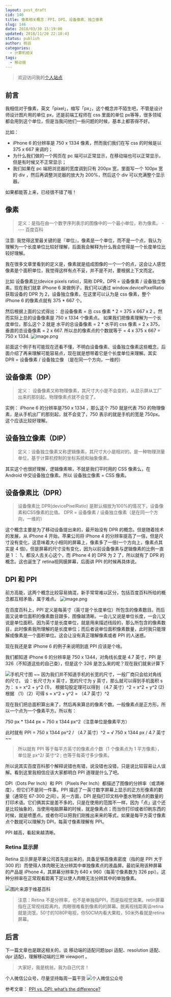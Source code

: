 ```yaml
---
layout: post_draft
cid: 146
title: 像素相关概念：PPI、DPI、设备像素、独立像素
slug: 146
date: 2018/03/30 15:19:00
updated: 2018/11/20 22:10:43
status: publish
author: 桃翁
categories: 
  - 计算机相关
tags: 
  - 移动端
---
```



> 欢迎访问我的[个人站点](http://www.taoweng.site/) 

## 前言
我相信对于像素，英文「pixel」，缩写「px」，这个概念并不陌生吧，不管是设计师设计图片用的单位 px，还是前端工程师在 css 里面的单位 px等等，很多领域都会用到这个单位，但是当我问他们一些问题的时候，基本上都答得不好。

比如：
- iPhone 6 的分辨率是 750 x 1334 像素，然而我们我们在写 css 的时候是以 375 x 667 来调的；
- 为什么我们做的一个网页在 pc 端可以正常显示，在移动端也可以正常显示，但是有时候又不正常显示；
- 我们如果在 pc 端把浏览器的宽度调到只有 200px 宽，里面写一个 100px 宽的 div ，然后再调整浏览器的放大为 200%，然后这个 div 可以充满整个显示器。 

如果都能答上来，已经很不错了哦！
## 像素
> 定义：是指在由一个数字序列表示的图像中的一个最小单位，称为像素。 ---- 百度百科

注意: 我觉得这里最关键的是『单位』，像素是一个单位，而不是一个点，我认为理解为一个长度单位比较好理解，后面我会解释为什么我会觉得是一个长度单位比较好理解。

我在很多文章里看到的定义是，像素就是组成图像的一个一个的点，这会让人感觉像素是个面积单位，我觉得这样有点不妥，并不是不对，要根据上下文而定。

比如 设备像素比(device pixels ratio)，简称 DPR，DPR = 设备像素 / 设备独立像素。现在我们就拿 iPhone 6 来做例子，我们可以通过 window.devicePixelRatio 获取设备的 DPR 为 2，设备独立像素，在这里可以认为是 css 像素，整个 iPhone 6 的像素点就有 375 * 667 个。

然后根据上面的公式得出：
总设备像素 = 总 css 像素 * 2 = 375  x  667 x 2 。然而实际上总的设备像素是 750 x 1334 个像素点。
如果我们把像素理解为一个长度单位，那么这个 2 就是 水平的总设备像素 = 2 * 水平的 css 像素 = 2 x 375，垂直的总设备像素 = 2 x 667. 所以总的像素点的个数就等于 = 4 x 375 x 667 = 750 x 1334. 
![image.png](https://user-gold-cdn.xitu.io/2018/3/30/16275c239a9e1e3f?w=577&h=572&f=png&s=104249)

前面这个例子有可能现在还看不懂，不明白设备像素、设备独立像素这些概念，后面介绍了再来理解可能容易点，现在就是想带着它是个长度单位来理解。其实 DPR = 设备像素 / 设备独立像 （是在同一个方向，一维的）

## 设备像素（DP）
> 定义： 设备像素又称物理像素，其尺寸大小是不会变的，从显示屏从工厂出来的那刻起，物理像素点就不会变了。

实例：
iPhone 6 的分辨率是750 x 1334 ，那么这个 750 就是代表 750 的物理像素，是从手机出厂的那刻起，就不会变了，750 表示的就是手机的宽是 750px。这个应该比较好理解。

## 设备独立像素（DIP）
> 定义：设备独立像素又称逻辑像素，其尺寸大小是相对的。是一种物理测量单位，基于计算机控制的坐标系统和抽象像素。

其实这个也很好理解，逻辑像素嘛，不就是我们平时用的 CSS 像素么，在 Android 中交设备独立像素。所以 设备独立像素 = CSS 像素。
## 设备像素比（DPR）
> 设备像素比 DPR(devicePixelRatio) 是默认缩放为100%的情况下，设备像素和CSS像素的比值。 DPR = 设备像素 / 设备独立像素（是在同一个方向，一维的）

这个概念主要是为了移动设备提出来的，最开始没有 DPR 的概念。但是随着技术的发展，从 iPhone 4 开始，苹果公司将 iPhone 4 的分辨率提高了一倍，但是尺寸没有变化，这意味着大小相同的屏幕上，像素多了一倍(一个方向上，像素点其实是 4 倍)，但是屏幕的尺寸没有变化，因为以前设备像素与逻辑像素的比例一直是 1 ： 1，都没人去关心这个，而 iPhone 4 的 DPR 为 2 了，所以就有了 DPR 的概念。这也诞生了 retina视网膜屏幕，后面讲 PPI 的时候再具体说。

## DPI 和 PPI
前方高能，这两个概念比较容易搞混，新手常常难以区分，包括百度百科所给的概念都互相矛盾，属于难点。
![image.png](https://user-gold-cdn.xitu.io/2018/3/30/16275c239a5da508?w=863&h=564&f=png&s=148049)

在百度百科上，PPI 定义是每英寸（英寸是个长度单位）所包含的像素数目。而后面又说单位面积的像素数目跟多，图像越清晰。一会儿又说是单位长度，一会儿又说是单位面积。因为英寸是长度单位，就是用来描述线段的，那么所包含的像素数目，此时像素我所理解的是长度单位；而后者说单位面积像素数量，此时我只能理解成像素是一个面积单位。这会让没有真正理解像素或者 PPI 的人迷惑。

现在我还是拿 iPhone 6 的例子来说明到底 PPI 应该是个啥。

我们都知道 iPhone 6 的分辨率是 750 x 1344，对角线长度是 4.7 英寸，PPI 是 326（不知道这些的自己查），但是这个 326 是怎么来的呢？现在我们就来计算下

![手机尺寸图](https://user-gold-cdn.xitu.io/2018/3/30/16275c239a9771d3?w=454&h=510&f=png&s=16599)
~~
因为我们并不知道手机的长宽的尺寸，一般厂商只会给对角线的尺寸。
设：长尺寸为 x 英寸，宽的尺寸为 y 英寸，那么就可以得到手机面积 s为： s = x^2 + y^2  (1)，
根据勾股定理可以得到 （4.7 英寸）^2 =  x^2 + y^2   (2)
根据 （1）（2）可得  s = x^2 + y^2 =  （4.7 英寸）^2

现在我们把总面积算出来了，然后再来算总的像素个数。一般像素点是正方形，所以一个点为一个像素平方。所以有：

750 px * 1344 px = 750 x 1344 px^2（注意单位是像素平方）

此时就有 PPI = 750 x 1344 px^2 / （4.7 英寸）^2 = √ 750 x 1344 px / 4.7 英寸~~

> 所以就有 PPI 等于每平方英寸的像素点个数（1 个像素点为 1 平方像素），单位是 px^2/ 英寸^2 ; 也等于每英寸多少像素。

所以说其实百度百科那个解释说错也有错，说没错也没错，只是说比较容易让人误解。看到这里我相信应该大家都明白 PPI 道理是什么了吧。

 DPI（Dots Per Inch）和 PPI（Pixels Per Inch）都描述了图像的分辨率（或清晰度），但它们不是同一件事。PPI 描述了一英寸数字屏幕上显示的正方形像素的数量（通常在 67-300 之间）。另一方面，DPI 是指打印文档中墨水物理点的数量的打印术语。它们俩其实是差不多的，只是在使用的范围不一样，因为「点」这个还是比较抽象的，当使用电脑屏幕的时候，就是像素点；而当你打印或者印刷东西的时候，就是喷墨点。或者你可以把我们刚推出来来的等式，如果是每平方英寸像素点个数就可以理解为 DPI，每英寸像素理解有 PPI。

PPI 越高，看起来越清晰。

### Retina 显示屏
Retina 显示屏是苹果公司首先提出来的，具备足够高像素密度（指的是 PPI 大于 300 的）而使得人体肉眼无法分辨其中单独像素点的液晶屏。最初采用该种屏幕的产品是 iPhone 4，其屏幕分辨率为 640 x 960（每英寸像素数为 326 ppi）。这种分辨率在正常观看距离下足以使人肉眼无法分辨其中的单独像素。

![图片来源于维基百科](https://user-gold-cdn.xitu.io/2018/3/30/16275c239c036cb7)

> 注意：Retina 不是分辨率，也不是单独指PPI，而是指视觉效果。retin屏幕指在正常视线距离内，肉眼很难看到像素的的屏幕。脱离视线距离谈retina就是流氓，50寸的1080P电视，你50CM内看大果粒，50米外看就是retina屏幕。
## 后言
下一篇文章也是跟这相关的，谈 移动端的适配问题(ppi 适配、resolution 适配、 dpr 适配)，理解移动端的三种 viewport 。

> 大家好，我是桃翁，我为自己代言！


个人微信公众号，尽量坚持每周一篇干货
![个人微信公众号](https://user-gold-cdn.xitu.io/2018/3/30/16275c239be26272?w=430&h=430&f=jpeg&s=22318)


参考文章：
[PPI vs. DPI: what’s the difference?](https://99designs.com/blog/tips/ppi-vs-dpi-whats-the-difference/)
